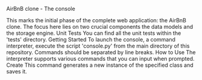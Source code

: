 AirBnB clone - The console

This marks the initial phase of the complete web application: the AirBnB clone.
The focus here lies on two crucial components
the data models and the storage engine.
Unit Tests
You can find all the unit tests within the 'tests' directory.
Getting Started
To launch the console,
a command interpreter,
execute the script 'console.py' from the main directory of this repository.
Commands should be separated by line breaks.
How to Use
The interpreter supports various commands that you can input when prompted.
Create
This command generates a new instance of the specified class and saves it.
